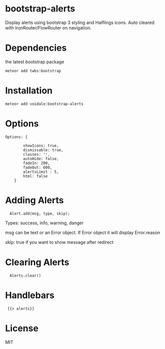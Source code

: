 # bootstrap-alerts

Display alerts using bootstrap 3 styling and Halflings icons. Auto cleared with IronRouter/FlowRouter on navigation.

# Dependencies

the latest bootstrap package

```
meteor add twbs:bootstrap
```

# Installation
```
meteor add voidale:bootstrap-alerts
```
# Options 

```
Options: {

        showIcons: true,
        dismissable: true,
        classes: '',
        autoHide: false,
        fadeIn: 200,
        fadeOut: 600,
        alertsLimit : 5,
        html: false
    }
```

# Adding Alerts

```
  Alert.add(msg, type, skip);

```

Types: success, info, warning, danger

msg can be text or an Error object.  If Error object it will display Error.reason

skip: true if you want to show message after redirect
# Clearing Alerts

```
  Alerts.clear()
```

# Handlebars

```
 {{> alerts}}
```

# License
MIT
